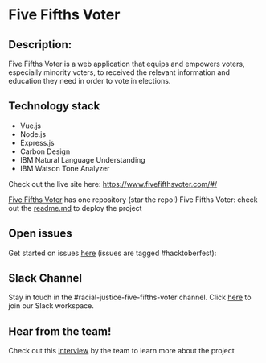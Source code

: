 # Five Fifths Voter

## Description: 

Five Fifths Voter is a web application that equips and empowers voters, especially minority voters, to received the relevant information and education they need in order to vote in elections.

## Technology stack

- Vue.js
- Node.js
- Express.js
- Carbon Design
- IBM Natural Language Understanding
- IBM Watson Tone Analyzer

Check out the live site here: https://www.fivefifthsvoter.com/#/

[Five Fifths Voter](https://github.com/Call-for-Code-for-Racial-Justice/Five-Fifths-Voter) has one repository (star the repo!)
Five Fifths Voter: check out the [readme.md](https://github.com/Call-for-Code-for-Racial-Justice/Five-Fifths-Voter#readme) to deploy the project

## Open issues

Get started on issues [here](https://github.com/Call-for-Code-for-Racial-Justice/Five-Fifths-Voter/issues?q=is%3Aopen+is%3Aissue+label%3Ahacktoberfest) (issues are tagged #hacktoberfest):

## Slack Channel

Stay in touch in the #racial-justice-five-fifths-voter channel. Click [here](../getting_started/README.md?id=join-our-slack-channel) to join our Slack workspace.

## Hear from the team!

Check out this [interview](https://www.youtube.com/watch?v=EbeAfUrs-Qw&t=166s) by the team to learn more about the project
